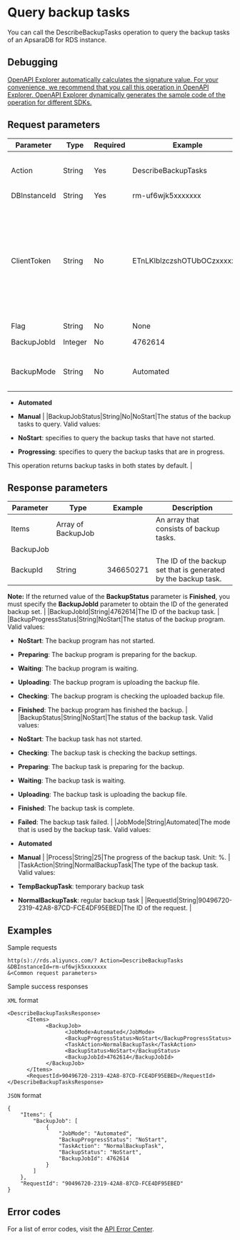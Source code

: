 # Query backup tasks

You can call the DescribeBackupTasks operation to query the backup tasks of an ApsaraDB for RDS instance.

## Debugging

[OpenAPI Explorer automatically calculates the signature value. For your convenience, we recommend that you call this operation in OpenAPI Explorer. OpenAPI Explorer dynamically generates the sample code of the operation for different SDKs.](https://api.aliyun.com/#product=Rds&api=DescribeBackupTasks&type=RPC&version=2014-08-15)

## Request parameters

|Parameter|Type|Required|Example|Description|
|---------|----|--------|-------|-----------|
|Action|String|Yes|DescribeBackupTasks|The operation that you want to perform. Set the value to **DescribeBackupTasks**. |
|DBInstanceId|String|Yes|rm-uf6wjk5xxxxxxx|The ID of the instance. |
|ClientToken|String|No|ETnLKlblzczshOTUbOCzxxxxxxx|The client token that is used to ensure the idempotence of the request. You can use the client to generate the value, but you must ensure that it is unique among different requests. The token can only contain ASCII characters and cannot exceed 64 characters in length. |
|Flag|String|No|None|A hidden parameter. |
|BackupJobId|Integer|No|4762614|The ID of the single backup task to query. |
|BackupMode|String|No|Automated|The backup mode that is used by the backup tasks to query. Valid values:

-   **Automated**
-   **Manual** |
|BackupJobStatus|String|No|NoStart|The status of the backup tasks to query. Valid values:

-   **NoStart**: specifies to query the backup tasks that have not started.
-   **Progressing**: specifies to query the backup tasks that are in progress.

This operation returns backup tasks in both states by default. |

## Response parameters

|Parameter|Type|Example|Description|
|---------|----|-------|-----------|
|Items|Array of BackupJob| |An array that consists of backup tasks. |
|BackupJob| | | |
|BackupId|String|346650271|The ID of the backup set that is generated by the backup task.

**Note:** If the returned value of the **BackupStatus** parameter is **Finished**, you must specify the **BackupJobId** parameter to obtain the ID of the generated backup set. |
|BackupJobId|String|4762614|The ID of the backup task. |
|BackupProgressStatus|String|NoStart|The status of the backup program. Valid values:

-   **NoStart**: The backup program has not started.
-   **Preparing**: The backup program is preparing for the backup.
-   **Waiting**: The backup program is waiting.
-   **Uploading**: The backup program is uploading the backup file.
-   **Checking**: The backup program is checking the uploaded backup file.
-   **Finished**: The backup program has finished the backup. |
|BackupStatus|String|NoStart|The status of the backup task. Valid values:

-   **NoStart**: The backup task has not started.
-   **Checking**: The backup task is checking the backup settings.
-   **Preparing**: The backup task is preparing for the backup.
-   **Waiting**: The backup task is waiting.
-   **Uploading**: The backup task is uploading the backup file.
-   **Finished**: The backup task is complete.
-   **Failed**: The backup task failed. |
|JobMode|String|Automated|The mode that is used by the backup task. Valid values:

-   **Automated**
-   **Manual** |
|Process|String|25|The progress of the backup task. Unit: %. |
|TaskAction|String|NormalBackupTask|The type of the backup task. Valid values:

-   **TempBackupTask**: temporary backup task
-   **NormalBackupTask**: regular backup task |
|RequestId|String|90496720-2319-42A8-87CD-FCE4DF95EBED|The ID of the request. |

## Examples

Sample requests

```
http(s)://rds.aliyuncs.com/? Action=DescribeBackupTasks
&DBInstanceId=rm-uf6wjk5xxxxxxx
&<Common request parameters>
```

Sample success responses

`XML` format

```
<DescribeBackupTasksResponse>
      <Items>
            <BackupJob>
                  <JobMode>Automated</JobMode>
                  <BackupProgressStatus>NoStart</BackupProgressStatus>
                  <TaskAction>NormalBackupTask</TaskAction>
                  <BackupStatus>NoStart</BackupStatus>
                  <BackupJobId>4762614</BackupJobId>
            </BackupJob>
      </Items>
      <RequestId>90496720-2319-42A8-87CD-FCE4DF95EBED</RequestId>
</DescribeBackupTasksResponse>
```

`JSON` format

```
{
    "Items": {
        "BackupJob": [
            {
                "JobMode": "Automated",
                "BackupProgressStatus": "NoStart",
                "TaskAction": "NormalBackupTask",
                "BackupStatus": "NoStart",
                "BackupJobId": 4762614
            }
        ]
    },
    "RequestId": "90496720-2319-42A8-87CD-FCE4DF95EBED"
}
```

## Error codes

For a list of error codes, visit the [API Error Center](https://error-center.alibabacloud.com/status/product/Rds).

